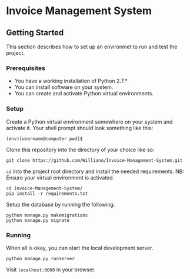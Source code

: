 # Invoice Management System

## Getting Started
This section describes how to set up an environmet to run and test the project.

### Prerequisites
* You have a working installation of Python 2.7.*
* You can install software on your system.
* You can create and activate Python virtual environments.

### Setup
Create a Python virtual environment somewhere on your system and activate it.
Your shell prompt should look something like this:
```
(env)[username@computer pwd]$
```

Clone this repository into the directory of your choice like so:
```
git clone https://github.com/Williano/Invoice-Management-System.git
```

`cd` into the project root directory and install the needed requirements.
NB: Ensure your virtual environment is activated.
```
cd Invoice-Management-System/
pip install -r requirements.txt
```

Setup the database by running the following.
```
python manage.py makemigrations
python manage.py migrate
```

### Running
When all is okay, you can start the local development server.
```
python manage.py runserver
```

Visit `localhost:8000` in your browser.